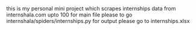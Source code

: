 this is my personal mini project which scrapes internships data from internshala.com upto 100
for main file please to go internshala/spiders/internships.py
for output please go to internships.xlsx